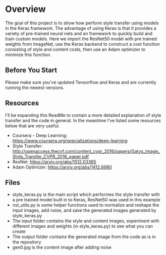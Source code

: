# Overview #
The goal of this project is to show how perform style transfer using models in the Keras framework. The advantage of using Keras is that it provides a variety of pre-trained neural nets and an framework to quickly build and train custom models. Here we import the ResNet50 model with pre trained weights from ImageNet, use the Keras backend to construct a cost function consisting of style and content costs, then use an Adam optimizer to minimize this function.

## Before You Start ##
Please make sure you've updated Tensorflow and Keras and are currently running the newest versions.

## Resources ##
I'll be expanding this ReadMe to contain a more detailed explanation of style transfer and the code in general. In the meantime I've listed some resources below that are very useful.

* Coursera - Deep Learning: https://www.coursera.org/specializations/deep-learning
* Style Transfer: http://openaccess.thecvf.com/content_cvpr_2016/papers/Gatys_Image_Style_Transfer_CVPR_2016_paper.pdf
* ResNet: https://arxiv.org/abs/1512.03385
* Adam Optimizer: https://arxiv.org/abs/1412.6980

## Files ##
* style_keras.py is the main script which performes the style transfer with a pre trained model built in to Keras, ResNet50 was used in this example
* nst_utils.py is some helper functions used to normalize and reshape the input images, add noise, and save the generated images generated by style_keras.py
* The input folder contains the style and content images, experiment with different images and weights (in style_keras.py) to see what you can create
* The output folder contains the generated image from the code as is in the repository
* gen0.jpg is the content image after adding noise
